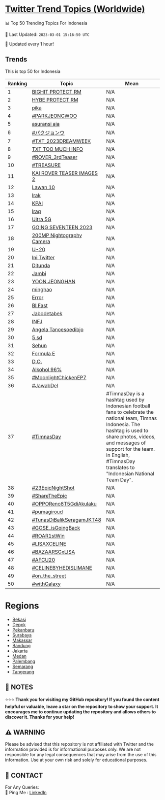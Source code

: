 [Twitter Trend Topics (Worldwide)](https://github.com/ErcinDedeoglu/Twitter-Trend-Topics)
==========


📊 Top 50 Trending Topics For Indonesia

📆 Last Updated: `2023-03-01 15:16:50 UTC`

🔧 Updated every 1 hour!


## Trends

This is top 50 for Indonesia

| Ranking | Topic | Mean |
| ------- | ------------ | ------------ |
| 1 | [BIGHIT PROTECT RM](http://twitter.com/search?q=BIGHIT+PROTECT+RM) | N/A |
| 2 | [HYBE PROTECT RM](http://twitter.com/search?q=HYBE+PROTECT+RM) | N/A |
| 3 | [pika](http://twitter.com/search?q=pika) | N/A |
| 4 | [#PARKJEONGWOO](http://twitter.com/search?q=%23PARKJEONGWOO) | N/A |
| 5 | [asuransi aia](http://twitter.com/search?q=asuransi+aia) | N/A |
| 6 | [#パクジョンウ](http://twitter.com/search?q=%23%e3%83%91%e3%82%af%e3%82%b8%e3%83%a7%e3%83%b3%e3%82%a6) | N/A |
| 7 | [#TXT_2023DREAMWEEK](http://twitter.com/search?q=%23TXT_2023DREAMWEEK) | N/A |
| 8 | [TXT TOO MUCH INFO](http://twitter.com/search?q=TXT+TOO+MUCH+INFO) | N/A |
| 9 | [#ROVER_3rdTeaser](http://twitter.com/search?q=%23ROVER_3rdTeaser) | N/A |
| 10 | [#TREASURE](http://twitter.com/search?q=%23TREASURE) | N/A |
| 11 | [KAI ROVER TEASER IMAGES 2](http://twitter.com/search?q=KAI+ROVER+TEASER+IMAGES+2) | N/A |
| 12 | [Lawan 10](http://twitter.com/search?q=Lawan+10) | N/A |
| 13 | [Irak](http://twitter.com/search?q=Irak) | N/A |
| 14 | [KPAI](http://twitter.com/search?q=KPAI) | N/A |
| 15 | [Iraq](http://twitter.com/search?q=Iraq) | N/A |
| 16 | [Ultra 5G](http://twitter.com/search?q=Ultra+5G) | N/A |
| 17 | [GOING SEVENTEEN 2023](http://twitter.com/search?q=GOING+SEVENTEEN+2023) | N/A |
| 18 | [200MP Nightography Camera](http://twitter.com/search?q=200MP+Nightography+Camera) | N/A |
| 19 | [U-20](http://twitter.com/search?q=U-20) | N/A |
| 20 | [Ini Twitter](http://twitter.com/search?q=Ini+Twitter) | N/A |
| 21 | [Ditunda](http://twitter.com/search?q=Ditunda) | N/A |
| 22 | [Jambi](http://twitter.com/search?q=Jambi) | N/A |
| 23 | [YOON JEONGHAN](http://twitter.com/search?q=YOON+JEONGHAN) | N/A |
| 24 | [minghao](http://twitter.com/search?q=minghao) | N/A |
| 25 | [Error](http://twitter.com/search?q=Error) | N/A |
| 26 | [BI Fast](http://twitter.com/search?q=BI+Fast) | N/A |
| 27 | [Jabodetabek](http://twitter.com/search?q=Jabodetabek) | N/A |
| 28 | [INFJ](http://twitter.com/search?q=INFJ) | N/A |
| 29 | [Angela Tanoesoedibjo](http://twitter.com/search?q=Angela+Tanoesoedibjo) | N/A |
| 30 | [5 sd](http://twitter.com/search?q=5+sd) | N/A |
| 31 | [Sehun](http://twitter.com/search?q=Sehun) | N/A |
| 32 | [Formula E](http://twitter.com/search?q=Formula+E) | N/A |
| 33 | [D.O.](http://twitter.com/search?q=D.O.) | N/A |
| 34 | [Alkohol 96%](http://twitter.com/search?q=Alkohol+96%25) | N/A |
| 35 | [#MoonlightChickenEP7](http://twitter.com/search?q=%23MoonlightChickenEP7) | N/A |
| 36 | [#JawabDel](http://twitter.com/search?q=%23JawabDel) | N/A |
| 37 | [#TimnasDay](http://twitter.com/search?q=%23TimnasDay) | #TimnasDay is a hashtag used by Indonesian football fans to celebrate the national team, Timnas Indonesia. The hashtag is used to share photos, videos, and messages of support for the team. In English, #TimnasDay translates to "Indonesian National Team Day". |
| 38 | [#23EpicNightShot](http://twitter.com/search?q=%2323EpicNightShot) | N/A |
| 39 | [#ShareTheEpic](http://twitter.com/search?q=%23ShareTheEpic) | N/A |
| 40 | [#OPPOReno8T5GdiAkulaku](http://twitter.com/search?q=%23OPPOReno8T5GdiAkulaku) | N/A |
| 41 | [#pumagiroud](http://twitter.com/search?q=%23pumagiroud) | N/A |
| 42 | [#TunasDiBalikSeragamJKT48](http://twitter.com/search?q=%23TunasDiBalikSeragamJKT48) | N/A |
| 43 | [#GOSE_isGoingBack](http://twitter.com/search?q=%23GOSE_isGoingBack) | N/A |
| 44 | [#ROAR1stWin](http://twitter.com/search?q=%23ROAR1stWin) | N/A |
| 45 | [#LISAXCELINE](http://twitter.com/search?q=%23LISAXCELINE) | N/A |
| 46 | [#BAZAARSGxLISA](http://twitter.com/search?q=%23BAZAARSGxLISA) | N/A |
| 47 | [#AFCU20](http://twitter.com/search?q=%23AFCU20) | N/A |
| 48 | [#CELINEBYHEDISLIMANE](http://twitter.com/search?q=%23CELINEBYHEDISLIMANE) | N/A |
| 49 | [#on_the_street](http://twitter.com/search?q=%23on_the_street) | N/A |
| 50 | [#withGalaxy](http://twitter.com/search?q=%23withGalaxy) | N/A |



# Regions

* [Bekasi](</Indonesia/Bekasi.md>)
* [Depok](</Indonesia/Depok.md>)
* [Pekanbaru](</Indonesia/Pekanbaru.md>)
* [Surabaya](</Indonesia/Surabaya.md>)
* [Makassar](</Indonesia/Makassar.md>)
* [Bandung](</Indonesia/Bandung.md>)
* [Jakarta](</Indonesia/Jakarta.md>)
* [Medan](</Indonesia/Medan.md>)
* [Palembang](</Indonesia/Palembang.md>)
* [Semarang](</Indonesia/Semarang.md>)
* [Tangerang](</Indonesia/Tangerang.md>)



## 📝 NOTES

⭐⭐⭐ **Thank you for visiting my GitHub repository! If you found the content helpful or valuable, leave a star on the repository to show your support. It encourages me to continue updating the repository and allows others to discover it. Thanks for your help!**


## ⚠️ WARNING

Please be advised that this repository is not affiliated with Twitter and the information provided is for informational purposes only. We are not responsible for any legal consequences that may arise from the use of this information. Use at your own risk and solely for educational purposes.


## 📨 CONTACT

 For Any Queries:  
            🏓 Ping Me : [LinkedIn](https://www.linkedin.com/in/ercindedeoglu/)

